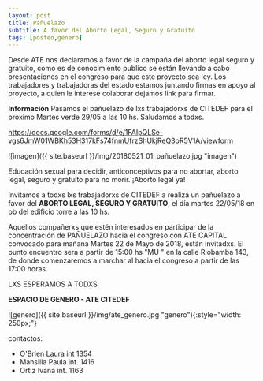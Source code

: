 ```yaml
---
layout: post
title: Pañuelazo
subtitle: A favor del Aborto Legal, Seguro y Gratuito
tags: [posteo,genero]
---
```


Desde ATE nos declaramos a favor de la campaña del aborto legal seguro y gratuito, como es de conocimiento publico se están llevando a cabo presentaciones en el congreso para que este proyecto sea ley.
Los trabajadores y trabajadoras del estado estamos juntando firmas en apoyo al proyecto, a quien le interese colaborar dejamos link para firmar.

<div class="alert alert-info" role="alert">
<strong>Información</strong> Pasamos el pañuelazo de lxs trabajadorxs de CITEDEF para el proximo Martes verde 29/05 a las 10 hs. Saludamos a todxs.
</div>

https://docs.google.com/forms/d/e/1FAIpQLSe-vgs6JmW01WBKh53H317kFs74fnmUfrzShUkjReQ3oR5V1A/viewform

![imagen]({{ site.baseurl }}/img/20180521_01_pañuelazo.jpg "imagen")


Educación sexual para decidir, anticonceptivos para no abortar, aborto legal, seguro y gratuito para no morir. ¡Aborto legal ya!

Invitamos a todxs lxs trabajadorxs de CITEDEF  a realiza un pañuelazo a favor del **ABORTO LEGAL, SEGURO Y GRATUITO**, el día martes 22/05/18 en pb del edificio torre a las 10 hs.

Aquellos compañerxs que estén interesados en participar de la concentración de  PAÑUELAZO hacia el congreso con ATE CAPITAL convocado para mañana Martes 22 de Mayo de 2018, están invitadxs.  El punto encuentro sera a partir de 15:00 hs  "MU " en la calle Riobamba 143, de donde comenzaremos a marchar al hacia el congreso a partir de las 17:00 horas.

LXS ESPERAMOS A TODXS

**ESPACIO DE GENERO - ATE CITEDEF**

![genero]({{ site.baseurl }}/img/ate_genero.jpg "genero"){:style="width: 250px;"}


contactos:
  - O'Brien Laura int 1354
  - Mansilla Paula  int. 1416
  - Ortiz Ivana int. 1163
